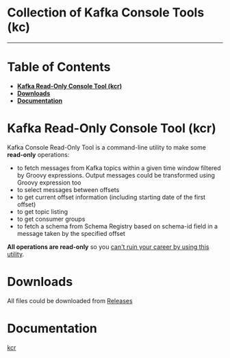 # Collection of Kafka Console Tools (kc)
----------------------------------------

# Table of Contents

<!-- toc -->
- __[Kafka Read-Only Console Tool (kcr)](#kafka-read-only-console-tool-kcr)__
- __[Downloads](#downloads)__
- __[Documentation](#documentation)__
<!-- /toc -->

# Kafka Read-Only Console Tool (kcr)

Kafka Console Read-Only Tool is a command-line utility to make some **read-only** operations:
* to fetch messages from Kafka topics within a given time window filtered by Groovy expressions. Output messages could be transformed using Groovy expression too
* to select messages between offsets
* to get current offset information (including starting date of the first offset)
* to get topic listing
* to get consumer groups
* to fetch a schema from Schema Registry based on schema-id field in a message taken by the specified offset

**All operations are read-only** so you <u>can't ruin your career by using this utility</u>.

# Downloads

All files could be downloaded from [Releases](https://github.com/dzmauchy/kc/releases)

# Documentation

[kcr](kcr.md)